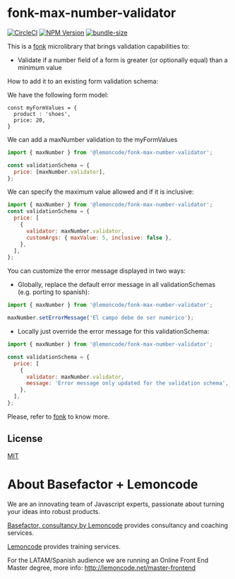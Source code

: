 # fonk-max-number-validator

[![CircleCI](https://badgen.net/github/status/Lemoncode/fonk-max-number-validator/master/ci?icon=circleci&label=circleci)](https://circleci.com/gh/Lemoncode/fonk-max-number-validator/tree/master)
[![NPM Version](https://badgen.net/npm/v/@lemoncode/fonk-max-number-validator?icon=npm&label=npm)](https://www.npmjs.com/package/@lemoncode/fonk-max-number-validator)
[![bundle-size](https://badgen.net/bundlephobia/min/@lemoncode/fonk-max-number-validator)](https://bundlephobia.com/result?p=@lemoncode/fonk-max-number-validator)

This is a [fonk](https://github.com/Lemoncode/fonk) microlibrary that brings validation capabilities to:

- Validate if a number field of a form is greater (or optionally equal) than a minimum value

How to add it to an existing form validation schema:

We have the following form model:

```
const myFormValues = {
  product : 'shoes',
  price: 20,
}
```

We can add a maxNumber validation to the myFormValues

```javascript
import { maxNumber } from '@lemoncode/fonk-max-number-validator';

const validationSchema = {
  price: [maxNumber.validator],
};
```

We can specify the maximum value allowed and if it is inclusive:

```javascript
import { maxNumber } from '@lemoncode/fonk-max-number-validator';
const validationSchema = {
  price: [
    {
      validator: maxNumber.validator,
      customArgs: { maxValue: 5, inclusive: false },
    },
  ],
};
```

You can customize the error message displayed in two ways:

- Globally, replace the default error message in all validationSchemas (e.g. porting to spanish):

```javascript
import { maxNumber } from '@lemoncode/fonk-max-number-validator';

maxNumber.setErrorMessage('El campo debe de ser numérico');
```

- Locally just override the error message for this validationSchema:

```javascript
import { maxNumber } from '@lemoncode/fonk-max-number-validator';

const validationSchema = {
  price: [
    {
      validator: maxNumber.validator,
      message: 'Error message only updated for the validation schema',
    },
  ],
};
```

Please, refer to [fonk](https://github.com/Lemoncode/fonk) to know more.

## License

[MIT](./LICENSE)

# About Basefactor + Lemoncode

We are an innovating team of Javascript experts, passionate about turning your ideas into robust products.

[Basefactor, consultancy by Lemoncode](http://www.basefactor.com) provides consultancy and coaching services.

[Lemoncode](http://lemoncode.net/services/en/#en-home) provides training services.

For the LATAM/Spanish audience we are running an Online Front End Master degree, more info: http://lemoncode.net/master-frontend
